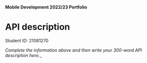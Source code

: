**Mobile Development 2022/23 Portfolio**
# API description

Student ID: 21081270

_Complete the information above and then write your 300-word API description here.__
